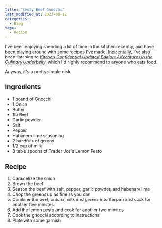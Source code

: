 ```yaml
---
title: "Zesty Beef Gnocchi"
last_modified_at: 2023-08-12
categories:
  - Blog
tags:
  - Recipe
---
```


I've been enjoying spending a lot of time in the kitchen recently, and have been playing around with some recipes I've made. Incidentally, I've also been listening to [_Kitchen Confidential Updated Edition: Adventures in the Culinary Underbelly_](https://www.amazon.com/Kitchen-Confidential-Updated-Adventures-Underbelly/dp/0060899220), which I'd highly recommend to anyone who eats food.

Anyway, it's a pretty simple dish.

## Ingredients

* 1 pound of Gnocchi
* 1 Onion
* Butter
* 1lb Beef
* Garlic powder
* Salt
* Pepper
* Habanero lime seasoning
* 2 handfuls of greens
* 1/2 cup of milk
* 3 table spoons of Trader Joe's Lemon Pesto

## Recipe

1. Caramelize the onion
2. Brown the beef
3. Season the beef with salt, pepper, garlic powder, and habenaro lime
3. Chop the greens up as fine as you can
4. Combine the beef, onions, milk and greens into the pan and cook for another five minutes
5. Add the lemon pesto and cook for another two minutes
6. Cook the gnocchi according to instructions
7. Plate with some garnish